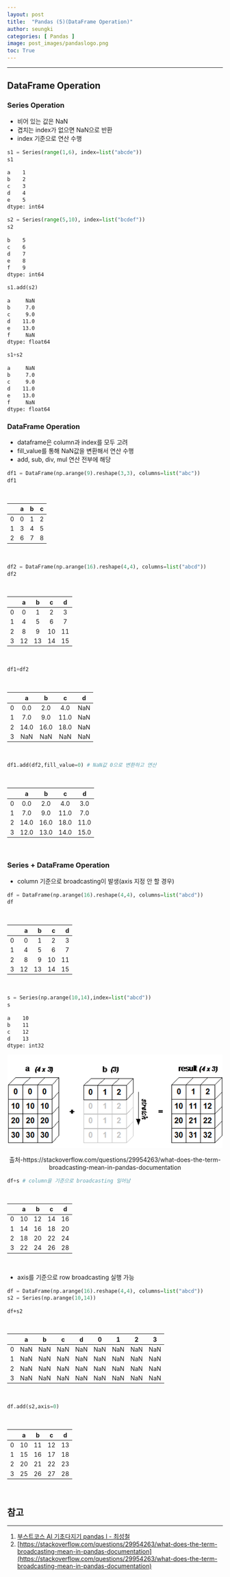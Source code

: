 ```yaml
---
layout: post
title:  "Pandas (5)(DataFrame Operation)"
author: seungki
categories: [ Pandas ]
image: post_images/pandaslogo.png
toc: True
---
```

---
## DataFrame Operation
### Series Operation
* 비어 있는 값은 NaN
* 겹치는 index가 없으면 NaN으로 반환
* index 기준으로 연산 수행

```python
s1 = Series(range(1,6), index=list("abcde"))
s1
```

```
a    1
b    2
c    3
d    4
e    5
dtype: int64
```

```python
s2 = Series(range(5,10), index=list("bcdef"))
s2
```

```
b    5
c    6
d    7
e    8
f    9
dtype: int64
```

```python
s1.add(s2)
```

```
a     NaN
b     7.0
c     9.0
d    11.0
e    13.0
f     NaN
dtype: float64
```

```python
s1+s2
```

```
a     NaN
b     7.0
c     9.0
d    11.0
e    13.0
f     NaN
dtype: float64
```



### DataFrame Operation

* dataframe은 column과 index를 모두 고려
* fill_value를 통해 NaN값을 변환해서 연산 수행
* add, sub, div, mul 연산 전부에 해당

```python
df1 = DataFrame(np.arange(9).reshape(3,3), columns=list("abc"))
df1
```
<br>

|      |  a   |  b   |  c   |
| :--: | :--: | :--: | :--: |
|  0   |  0   |  1   |  2   |
|  1   |  3   |  4   |  5   |
|  2   |  6   |  7   |  8   |

<br>

```python
df2 = DataFrame(np.arange(16).reshape(4,4), columns=list("abcd"))
df2
```

<br>

|      |  a   |  b   |  c   |  d   |
| :--: | :--: | :--: | :--: | :--: |
|  0   |  0   |  1   |  2   |  3   |
|  1   |  4   |  5   |  6   |  7   |
|  2   |  8   |  9   |  10  |  11  |
|  3   |  12  |  13  |  14  |  15  |

<br>

```python
df1+df2
```

<br>

|      |  a   |  b   |  c   |  d   |
| :--: | :--: | :--: | :--: | :--: |
|  0   | 0.0  | 2.0  | 4.0  | NaN  |
|  1   | 7.0  | 9.0  | 11.0 | NaN  |
|  2   | 14.0 | 16.0 | 18.0 | NaN  |
|  3   | NaN  | NaN  | NaN  | NaN  |

<br>

```python
df1.add(df2,fill_value=0) # NaN값 0으로 변환하고 연산
```

<br>

|      |  a   |  b   |  c   |  d   |
| :--: | :--: | :--: | :--: | :--: |
|  0   | 0.0  | 2.0  | 4.0  | 3.0  |
|  1   | 7.0  | 9.0  | 11.0 | 7.0  |
|  2   | 14.0 | 16.0 | 18.0 | 11.0 |
|  3   | 12.0 | 13.0 | 14.0 | 15.0 |

<br>

### Series + DataFrame Operation

* column 기준으로 broadcasting이 발생(axis 지정 안 할 경우)

```python
df = DataFrame(np.arange(16).reshape(4,4), columns=list("abcd"))
df
```

<br>

|      |    a |    b |    c |    d |
| ---: | ---: | ---: | ---: | ---: |
|    0 |    0 |    1 |    2 |    3 |
|    1 |    4 |    5 |    6 |    7 |
|    2 |    8 |    9 |   10 |   11 |
|    3 |   12 |   13 |   14 |   15 |

<br>

```python
s = Series(np.arange(10,14),index=list("abcd"))
s
```

```
a    10
b    11
c    12
d    13
dtype: int32
```



<img src="../post_images/2023-02-15-pandas_5/pandas broadcasting.gif" alt="pandas broadcasting" style="zoom:130%;" class="center-image"/>

<p align="center">출처-https://stackoverflow.com/questions/29954263/what-does-the-term-broadcasting-mean-in-pandas-documentation</p>

```python
df+s # column을 기준으로 broadcasting 일어남
```

<br>

|      |  a   |  b   |  c   |  d   |
| :--: | :--: | :--: | :--: | :--: |
|  0   |  10  |  12  |  14  |  16  |
|  1   |  14  |  16  |  18  |  20  |
|  2   |  18  |  20  |  22  |  24  |
|  3   |  22  |  24  |  26  |  28  |

<br>

* axis를 기준으로 row broadcasting 실행 가능

```python
df = DataFrame(np.arange(16).reshape(4,4), columns=list("abcd"))
s2 = Series(np.arange(10,14))
```

```pytho
df+s2
```

<br>

|      |  a   |  b   |  c   |  d   |  0   |  1   |  2   |  3   |
| :--: | :--: | :--: | :--: | :--: | :--: | :--: | :--: | :--: |
|  0   | NaN  | NaN  | NaN  | NaN  | NaN  | NaN  | NaN  | NaN  |
|  1   | NaN  | NaN  | NaN  | NaN  | NaN  | NaN  | NaN  | NaN  |
|  2   | NaN  | NaN  | NaN  | NaN  | NaN  | NaN  | NaN  | NaN  |
|  3   | NaN  | NaN  | NaN  | NaN  | NaN  | NaN  | NaN  | NaN  |

<br>

```py
df.add(s2,axis=0)
```

<br>

|      |  a   |  b   |  c   |  d   |
| :--: | :--: | :--: | :--: | :--: |
|  0   |  10  |  11  |  12  |  13  |
|  1   |  15  |  16  |  17  |  18  |
|  2   |  20  |  21  |  22  |  23  |
|  3   |  25  |  26  |  27  |  28  |

<br>

## 참고

---

1. [부스트코스 AI 기초다지기 pandas l - 최성철](https://www.boostcourse.org/ai100/lecture/739182?isDesc=false)
2. [https://stackoverflow.com/questions/29954263/what-does-the-term-broadcasting-mean-in-pandas-documentation](https://stackoverflow.com/questions/29954263/what-does-the-term-broadcasting-mean-in-pandas-documentation)

